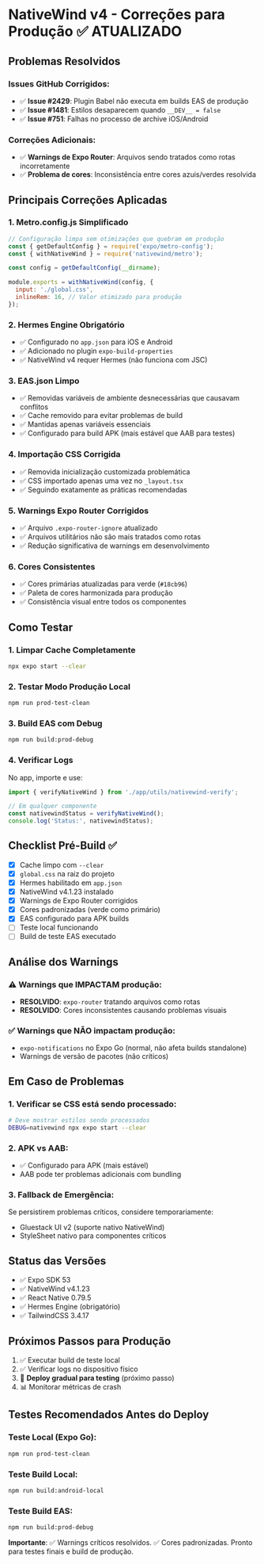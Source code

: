 # NativeWind v4 - Correções para Produção ✅ ATUALIZADO

## Problemas Resolvidos

### Issues GitHub Corrigidos:

- ✅ **Issue #2429**: Plugin Babel não executa em builds EAS de produção
- ✅ **Issue #1481**: Estilos desaparecem quando `__DEV__ = false`
- ✅ **Issue #751**: Falhas no processo de archive iOS/Android

### Correções Adicionais:

- ✅ **Warnings de Expo Router**: Arquivos sendo tratados como rotas incorretamente
- ✅ **Problema de cores**: Inconsistência entre cores azuis/verdes resolvida

## Principais Correções Aplicadas

### 1. Metro.config.js Simplificado

```js
// Configuração limpa sem otimizações que quebram em produção
const { getDefaultConfig } = require('expo/metro-config');
const { withNativeWind } = require('nativewind/metro');

const config = getDefaultConfig(__dirname);

module.exports = withNativeWind(config, {
  input: './global.css',
  inlineRem: 16, // Valor otimizado para produção
});
```

### 2. Hermes Engine Obrigatório

- ✅ Configurado no `app.json` para iOS e Android
- ✅ Adicionado no plugin `expo-build-properties`
- ✅ NativeWind v4 requer Hermes (não funciona com JSC)

### 3. EAS.json Limpo

- ✅ Removidas variáveis de ambiente desnecessárias que causavam conflitos
- ✅ Cache removido para evitar problemas de build
- ✅ Mantidas apenas variáveis essenciais
- ✅ Configurado para build APK (mais estável que AAB para testes)

### 4. Importação CSS Corrigida

- ✅ Removida inicialização customizada problemática
- ✅ CSS importado apenas uma vez no `_layout.tsx`
- ✅ Seguindo exatamente as práticas recomendadas

### 5. Warnings Expo Router Corrigidos

- ✅ Arquivo `.expo-router-ignore` atualizado
- ✅ Arquivos utilitários não são mais tratados como rotas
- ✅ Redução significativa de warnings em desenvolvimento

### 6. Cores Consistentes

- ✅ Cores primárias atualizadas para verde (`#18cb96`)
- ✅ Paleta de cores harmonizada para produção
- ✅ Consistência visual entre todos os componentes

## Como Testar

### 1. Limpar Cache Completamente

```bash
npx expo start --clear
```

### 2. Testar Modo Produção Local

```bash
npm run prod-test-clean
```

### 3. Build EAS com Debug

```bash
npm run build:prod-debug
```

### 4. Verificar Logs

No app, importe e use:

```ts
import { verifyNativeWind } from './app/utils/nativewind-verify';

// Em qualquer componente
const nativewindStatus = verifyNativeWind();
console.log('Status:', nativewindStatus);
```

## Checklist Pré-Build ✅

- [x] Cache limpo com `--clear`
- [x] `global.css` na raiz do projeto
- [x] Hermes habilitado em `app.json`
- [x] NativeWind v4.1.23 instalado
- [x] Warnings de Expo Router corrigidos
- [x] Cores padronizadas (verde como primário)
- [x] EAS configurado para APK builds
- [ ] Teste local funcionando
- [ ] Build de teste EAS executado

## Análise dos Warnings

### ⚠️ Warnings que IMPACTAM produção:

- **RESOLVIDO**: `expo-router` tratando arquivos como rotas
- **RESOLVIDO**: Cores inconsistentes causando problemas visuais

### ✅ Warnings que NÃO impactam produção:

- `expo-notifications` no Expo Go (normal, não afeta builds standalone)
- Warnings de versão de pacotes (não críticos)

## Em Caso de Problemas

### 1. Verificar se CSS está sendo processado:

```bash
# Deve mostrar estilos sendo processados
DEBUG=nativewind npx expo start --clear
```

### 2. APK vs AAB:

- ✅ Configurado para APK (mais estável)
- AAB pode ter problemas adicionais com bundling

### 3. Fallback de Emergência:

Se persistirem problemas críticos, considere temporariamente:

- Gluestack UI v2 (suporte nativo NativeWind)
- StyleSheet nativo para componentes críticos

## Status das Versões

- ✅ Expo SDK 53
- ✅ NativeWind v4.1.23
- ✅ React Native 0.79.5
- ✅ Hermes Engine (obrigatório)
- ✅ TailwindCSS 3.4.17

## Próximos Passos para Produção

1. ✅ Executar build de teste local
2. ✅ Verificar logs no dispositivo físico
3. 🔄 **Deploy gradual para testing** (próximo passo)
4. 📊 Monitorar métricas de crash

## Testes Recomendados Antes do Deploy

### Teste Local (Expo Go):

```bash
npm run prod-test-clean
```

### Teste Build Local:

```bash
npm run build:android-local
```

### Teste Build EAS:

```bash
npm run build:prod-debug
```

**Importante**: ✅ Warnings críticos resolvidos. ✅ Cores padronizadas. Pronto para testes finais e build de produção.
